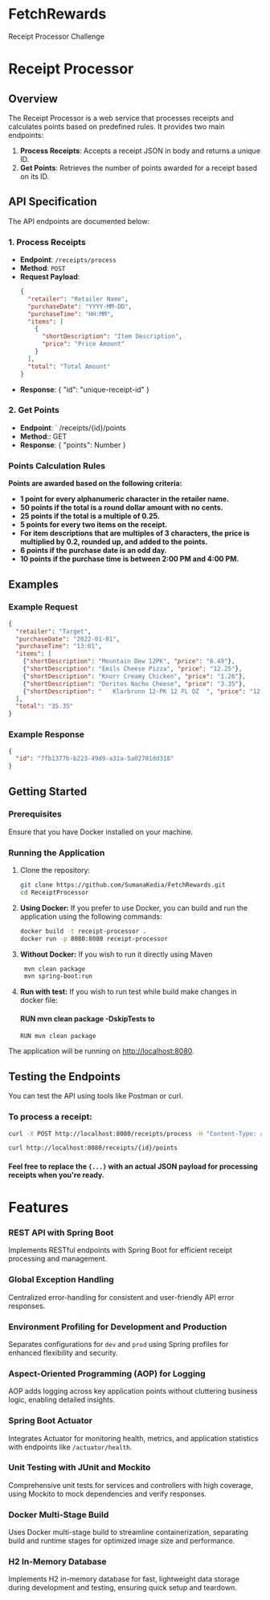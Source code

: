 # FetchRewards
Receipt Processor Challenge

# Receipt Processor

## Overview
The Receipt Processor is a web service that processes receipts and calculates points based on predefined rules. It provides two main endpoints:
1. **Process Receipts**: Accepts a receipt JSON in body and returns a unique ID.
2. **Get Points**: Retrieves the number of points awarded for a receipt based on its ID.

## API Specification
The API endpoints are documented below:

### 1. Process Receipts
- **Endpoint**: `/receipts/process`
- **Method**: `POST`
- **Request Payload**:
  ```json
  {
    "retailer": "Retailer Name",
    "purchaseDate": "YYYY-MM-DD",
    "purchaseTime": "HH:MM",
    "items": [
      {
        "shortDescription": "Item Description",
        "price": "Price Amount"
      }
    ],
    "total": "Total Amount"
  }
- **Response**:
  {
  "id": "unique-receipt-id"
  }
  
### 2. Get Points
- **Endpoint**: ` /receipts/{id}/points
- **Method**:: GET
- **Response**:
{
  "points": Number
}

### Points Calculation Rules
**Points are awarded based on the following criteria:**
- **1 point for every alphanumeric character in the retailer name.**
- **50 points if the total is a round dollar amount with no cents.**
- **25 points if the total is a multiple of 0.25.**
- **5 points for every two items on the receipt.**
- **For item descriptions that are multiples of 3 characters, the price is multiplied by 0.2, rounded up, and added to the points.**
- **6 points if the purchase date is an odd day.**
- **10 points if the purchase time is between 2:00 PM and 4:00 PM.**

## Examples

### Example Request

```json
{
  "retailer": "Target",
  "purchaseDate": "2022-01-01",
  "purchaseTime": "13:01",
  "items": [
    {"shortDescription": "Mountain Dew 12PK", "price": "6.49"},
    {"shortDescription": "Emils Cheese Pizza", "price": "12.25"},
    {"shortDescription": "Knorr Creamy Chicken", "price": "1.26"},
    {"shortDescription": "Doritos Nacho Cheese", "price": "3.35"},
    {"shortDescription": "   Klarbrunn 12-PK 12 FL OZ  ", "price": "12.00"}
  ],
  "total": "35.35"
}
```

### Example Response
```json
{
  "id": "7fb1377b-b223-49d9-a31a-5a02701dd310"
}
```

## Getting Started

### Prerequisites

Ensure that you have Docker installed on your machine.

### Running the Application

1. Clone the repository:

    ```bash
    git clone https://github.com/SumanaKedia/FetchRewards.git
    cd ReceiptProcessor
    ```

2. **Using Docker:** If you prefer to use Docker, you can build and run the application using the following commands:

    ```bash
    docker build -t receipt-processor .
    docker run -p 8080:8080 receipt-processor
    ```

3. **Without Docker:** If you wish to run it directly using Maven

    ```bash
     mvn clean package
     mvn spring-boot:run
    ```
4. **Run with test:** If you wish to run test while build make changes in docker file:
    #### RUN mvn clean package -DskipTests to
    ```bash
    RUN mvn clean package
    ```
   
The application will be running on [http://localhost:8080](http://localhost:8080).


## Testing the Endpoints

You can test the API using tools like Postman or curl.

### To process a receipt:

```bash
curl -X POST http://localhost:8080/receipts/process -H "Content-Type: application/json" -d '{...}'
```
```bash
curl http://localhost:8080/receipts/{id}/points
```

#### Feel free to replace the `{...}` with an actual JSON payload for processing receipts when you're ready.

# Features

### REST API with Spring Boot
Implements RESTful endpoints with Spring Boot for efficient receipt processing and management.

### Global Exception Handling
Centralized error-handling for consistent and user-friendly API error responses.

### Environment Profiling for Development and Production
Separates configurations for `dev` and `prod` using Spring profiles for enhanced flexibility and security.

### Aspect-Oriented Programming (AOP) for Logging
AOP adds logging across key application points without cluttering business logic, enabling detailed insights.

### Spring Boot Actuator
Integrates Actuator for monitoring health, metrics, and application statistics with endpoints like `/actuator/health`.

### Unit Testing with JUnit and Mockito
Comprehensive unit tests for services and controllers with high coverage, using Mockito to mock dependencies and verify responses.

### Docker Multi-Stage Build
Uses Docker multi-stage build to streamline containerization, separating build and runtime stages for optimized image size and performance.

### H2 In-Memory Database
Implements H2 in-memory database for fast, lightweight data storage during development and testing, ensuring quick setup and teardown.




